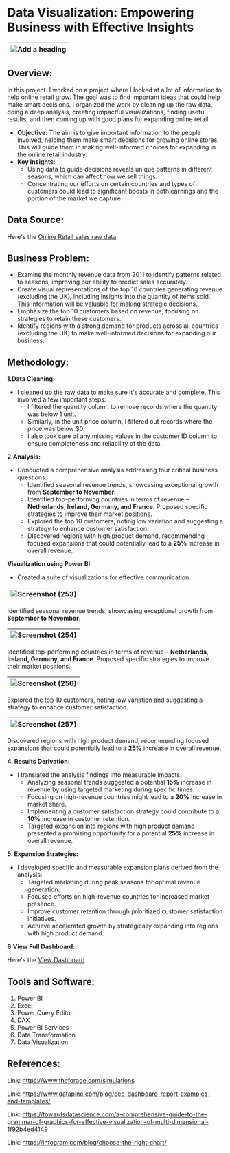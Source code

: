 # Data Visualization: Empowering Business with Effective Insights

|![Add a heading](https://github.com/yogeshkasar778/Tata-Group-Data-Visualization-Internship-Empowering_Business_with_effective_insights/assets/118357991/3bafbaac-5b78-46f4-9bb7-7b07bb1a3bea)|
|--------------|

## Overview:
In this project. I worked on a project where I looked at a lot of information to help online retail grow. The goal was to find important ideas that could help make smart decisions. I organized the work by cleaning up the raw data, doing a deep analysis, creating impactful visualizations, finding useful results, and then coming up with good plans for expanding online retail.

  - **Objective:** The aim is to give important information to the people involved, helping them make smart decisions for growing online stores. This will guide them in making well-informed choices for expanding in the online retail industry.
  - **Key Insights**:
    - Using data to guide decisions reveals unique patterns in different seasons, which can affect how we sell things.
    - Concentrating our efforts on certain countries and types of customers could lead to significant boosts in both earnings and the portion of the market we capture.

## Data Source:
  Here's the [Online Retail sales raw data](https://github.com/yogeshkasar778/Tata-Group-Data-Visualization-Internship-Empowering_Business_with_effective_insights/blob/main/Task%201%20Framing%20the%20Business%20Scenario/Online%20Retail.xlsx)

## Business Problem:
 - Examine the monthly revenue data from 2011 to identify patterns related to seasons, improving our ability to predict sales accurately.
 - Create visual representations of the top 10 countries generating revenue (excluding the UK), including insights into the quantity of items sold. This information will be valuable for making strategic decisions.
 - Emphasize the top 10 customers based on revenue, focusing on strategies to retain these customers.
 - Identify regions with a strong demand for products across all countries (excluding the UK) to make well-informed decisions for expanding our business.

## Methodology:

**1.Data Cleaning**:
- I cleaned up the raw data to make sure it's accurate and complete. This involved a few important steps:
  - I filtered the quantity column to remove records where the quantity was below 1 unit.
  - Similarly, in the unit price column, I filtered out records where the price was below $0.
  - I also took care of any missing values in the customer ID column to ensure completeness and reliability of the data.
   
 **2.Analysis:**
   - Conducted a comprehensive analysis addressing four critical business questions.
      - Identified seasonal revenue trends, showcasing exceptional growth from **September to November**.
      - Identified top-performing countries in terms of revenue – **Netherlands, Ireland, Germany, and France**. Proposed specific strategies to improve their market positions.
      - Explored the top 10 customers, noting low variation and suggesting a strategy to enhance customer satisfaction.
      - Discovered regions with high product demand, recommending focused expansions that could potentially lead to a **25%** increase in overall revenue.

**Visualization using Power BI:**
 - Created a suite of visualizations for effective communication.
   

|![Screenshot (253)](https://github.com/yogeshkasar778/Tata-Group-Data-Visualization-Internship-Empowering_Business_with_effective_insights/assets/118357991/232d3fa8-d61f-4b7b-9364-c29eb1f7d6f0)|
|---------------|

Identified seasonal revenue trends, showcasing exceptional growth from **September to November**.

|![Screenshot (254)](https://github.com/yogeshkasar778/Tata-Group-Data-Visualization-Internship-Empowering_Business_with_effective_insights/assets/118357991/65d0f5a9-f434-424d-a607-1225fba5ea40)|
|---------------|

Identified top-performing countries in terms of revenue – **Netherlands, Ireland, Germany, and France**. Proposed specific strategies to improve their market positions.

|![Screenshot (256)](https://github.com/yogeshkasar778/Tata-Group-Data-Visualization-Internship-Empowering_Business_with_effective_insights/assets/118357991/dfcb698d-3d91-499e-aa38-0bc4e19a5496)|
|---------------|

Explored the top 10 customers, noting low variation and suggesting a strategy to enhance customer satisfaction.

|![Screenshot (257)](https://github.com/yogeshkasar778/Tata-Group-Data-Visualization-Internship-Empowering_Business_with_effective_insights/assets/118357991/0a27365e-e681-48bb-bcdb-a61ef9216d91)|
|---------------|

Discovered regions with high product demand, recommending focused expansions that could potentially lead to a **25%** increase in overall revenue.

**4. Results Derivation:**
- I translated the analysis findings into measurable impacts:
  - Analyzing seasonal trends suggested a potential **15%** increase in revenue by using targeted marketing during specific times.
  - Focusing on high-revenue countries might lead to a **20%** increase in market share.
  - Implementing a customer satisfaction strategy could contribute to a **10%** increase in customer retention.
  - Targeted expansion into regions with high product demand presented a promising opportunity for a potential **25%** increase in overall revenue.
  
**5. Expansion Strategies:**
- I developed specific and measurable expansion plans derived from the analysis:
  - Targeted marketing during peak seasons for optimal revenue generation.
  - Focused efforts on high-revenue countries for increased market presence.
  - Improve customer retention through prioritized customer satisfaction initiatives.
  - Achieve accelerated growth by strategically expanding into regions with high product demand.
 
**6.View Full Dashboard:**

Here's the [View Dashboard](https://app.powerbi.com/links/5yLZ5zOp6Q?ctid=b9cd496c-35ed-4f56-9942-e91f9a3d8d48&pbi_source=linkShare)

## Tools and Software:
1. Power BI
2. Excel
3. Power Query Editor
4. DAX
5. Power BI Services
6. Data Transformation
7. Data Visualization

## References:

Link: https://www.theforage.com/simulations

Link: https://www.datapine.com/blog/ceo-dashboard-report-examples-and-templates/

Link: https://towardsdatascience.com/a-comprehensive-guide-to-the-grammar-of-graphics-for-effective-visualization-of-multi-dimensional-1f92b4ed4149

Link: https://infogram.com/blog/choose-the-right-chart/





